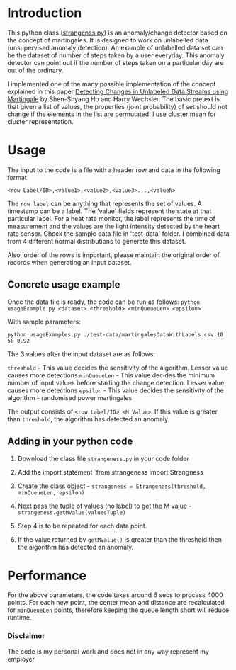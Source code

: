 # Introduction

This python class ([strangenss.py](./strangeness.py)) is an anomaly/change detector based on the concept of martingales. It is designed to work on unlabelled data (unsupervised anomaly detection). An example of unlabelled data set can be the dataset of number of steps taken by a user everyday. This anomaly detector can point out if the number of steps taken on a particular day are out of the ordinary.

I implemented one of the many possible implementation of the concept explained in this paper  [Detecting Changes in Unlabeled Data Streams using Martingale](http://ijcai.org/Proceedings/07/Papers/308.pdf) by Shen-Shyang Ho and Harry Wechsler. The basic pretext is that given a list of values, the properties (joint probability) of set should not change if the elements in the list are permutated. I use cluster mean for cluster representation.



# Usage

The input to the code is a file with a header row and data in the following format

`<row Label/ID>,<value1>,<value2>,<value3>...,<valueN>`

The `row label` can be anything that represents the set of values. A timestamp can be a label. The 'value' fields represent the state at that particular label. For a heat rate monitor, the label represents the time of measurement and the values are the light intensity detected by the heart rate sensor. Check the sample data file in 'test-data' folder. I combined data from 4 different normal distributions to generate this dataset.

Also, order of the rows is important, please maintain the original order of records when generating an input dataset. 


## Concrete usage example

Once the data file is ready, the code can be run as follows:
```python usageExample.py <dataset> <threshold> <minQueueLen> <epsilon>```
 
With sample parameters:

```python usageExamples.py ./test-data/martingalesDataWithLabels.csv 10 50 0.92```
 
The 3 values after the input dataset are as follows:

`threshold` -  This value decides the sensitivity of the algorithm. Lesser value causes more detections
`minQueueLen` -  This value decides the minimum number of input values before starting the change detection. Lesser value causes more detections
`epsilon` -  This value decides the sensitivity of the algorithm - randomised power martingales


The output consists of  ```<row Label/ID> <M Value>```. If this value is greater than `threshold`, the algorithm has detected an anomaly. 



## Adding in your python code 

1. Download the class file `strangeness.py` in your code folder  
2. Add the import statement `from strangeness import Strangness
3. Create the class object - `strangeness = Strangeness(threshold, minQueueLen, epsilon)`
4. Next pass the tuple of values (no label) to get the M value - `strangeness.getMValue(valuesTuple)` 

5. Step 4 is to be repeated for each data point.
6. If the value returned by `getMValue()` is greater than the threshold then the algorithm has detected an anomaly.

# Performance

For the above parameters, the code takes around 6 secs to process 4000 points.
For each new point, the center mean and distance are recalculated for `minQueueLen` points, therefore keeping the queue length short will reduce runtime.

### Disclaimer

The code is my personal work and does not in any way represent my employer


